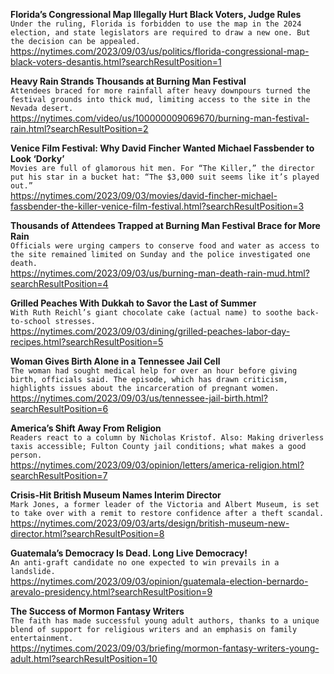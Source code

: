 **Florida’s Congressional Map Illegally Hurt Black Voters, Judge Rules**\
`Under the ruling, Florida is forbidden to use the map in the 2024 election, and state legislators are required to draw a new one. But the decision can be appealed.`\
https://nytimes.com/2023/09/03/us/politics/florida-congressional-map-black-voters-desantis.html?searchResultPosition=1

**Heavy Rain Strands Thousands at Burning Man Festival**\
`Attendees braced for more rainfall after heavy downpours turned the festival grounds into thick mud, limiting access to the site in the Nevada desert.`\
https://nytimes.com/video/us/100000009069670/burning-man-festival-rain.html?searchResultPosition=2

**Venice Film Festival: Why David Fincher Wanted Michael Fassbender to Look ‘Dorky’**\
`Movies are full of glamorous hit men. For “The Killer,” the director put his star in a bucket hat: “The $3,000 suit seems like it’s played out.”`\
https://nytimes.com/2023/09/03/movies/david-fincher-michael-fassbender-the-killer-venice-film-festival.html?searchResultPosition=3

**Thousands of Attendees Trapped at Burning Man Festival Brace for More Rain**\
`Officials were urging campers to conserve food and water as access to the site remained limited on Sunday and the police investigated one death.`\
https://nytimes.com/2023/09/03/us/burning-man-death-rain-mud.html?searchResultPosition=4

**Grilled Peaches With Dukkah to Savor the Last of Summer**\
`With Ruth Reichl’s giant chocolate cake (actual name) to soothe back-to-school stresses.`\
https://nytimes.com/2023/09/03/dining/grilled-peaches-labor-day-recipes.html?searchResultPosition=5

**Woman Gives Birth Alone in a Tennessee Jail Cell**\
`The woman had sought medical help for over an hour before giving birth, officials said. The episode, which has drawn criticism, highlights issues about the incarceration of pregnant women.`\
https://nytimes.com/2023/09/03/us/tennessee-jail-birth.html?searchResultPosition=6

**America’s Shift Away From Religion**\
`Readers react to a column by Nicholas Kristof. Also: Making driverless taxis accessible; Fulton County jail conditions; what makes a good person.`\
https://nytimes.com/2023/09/03/opinion/letters/america-religion.html?searchResultPosition=7

**Crisis-Hit British Museum Names Interim Director**\
`Mark Jones, a former leader of the Victoria and Albert Museum, is set to take over with a remit to restore confidence after a theft scandal.`\
https://nytimes.com/2023/09/03/arts/design/british-museum-new-director.html?searchResultPosition=8

**Guatemala’s Democracy Is Dead. Long Live Democracy!**\
`An anti-graft candidate no one expected to win prevails in a landslide.`\
https://nytimes.com/2023/09/03/opinion/guatemala-election-bernardo-arevalo-presidency.html?searchResultPosition=9

**The Success of Mormon Fantasy Writers**\
`The faith has made successful young adult authors, thanks to a unique blend of support for religious writers and an emphasis on family entertainment.`\
https://nytimes.com/2023/09/03/briefing/mormon-fantasy-writers-young-adult.html?searchResultPosition=10

